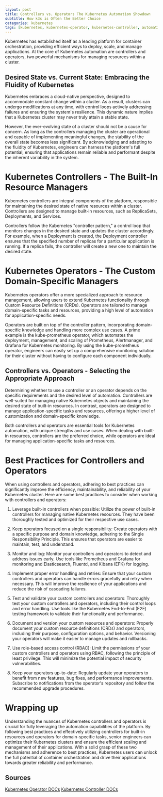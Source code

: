 ```yaml
---
layout: post
title: Controllers vs. Operators The Kubernetes Automation Showdown
subtitle: How k3s is Often the Better Choice
categories: kubernetes
tags: [kubernetes, kubernetes-operator, kubernetes-controller, automation]
---
```

Kubernetes has established itself as a leading platform for container orchestration, providing efficient ways to deploy, scale, and manage applications. At the core of Kubernetes automation are controllers and operators, two powerful mechanisms for managing resources within a cluster. 

## Desired State vs. Current State: Embracing the Fluidity of Kubernetes

Kubernetes embraces a cloud-native perspective, designed to accommodate constant change within a cluster. As a result, clusters can undergo modifications at any time, with control loops actively addressing failures and ensuring the system's resilience. This dynamic nature implies that a Kubernetes cluster may never truly attain a stable state.

However, the ever-evolving state of a cluster should not be a cause for concern. As long as the controllers managing the cluster are operational and capable of implementing meaningful changes, the stability of the overall state becomes less significant. By acknowledging and adapting to the fluidity of Kubernetes, engineers can harness the platform's full potential, ensuring that applications remain reliable and performant despite the inherent variability in the system.

# Kubernetes Controllers - The Built-In Resource Managers

Kubernetes controllers are integral components of the platform, responsible for maintaining the desired state of native resources within a cluster. Controllers are designed to manage built-in resources, such as ReplicaSets, Deployments, and Services.

Controllers follow the Kubernetes "controller pattern," a control loop that monitors changes in the desired state and updates the cluster accordingly. For example, when a Deployment is created, the Deployment controller ensures that the specified number of replicas for a particular application is running. If a replica fails, the controller will create a new one to maintain the desired state.

# Kubernetes Operators - The Custom Domain-Specific Managers

Kubernetes operators offer a more specialized approach to resource management, allowing users to extend Kubernetes functionality through Custom Resource Definitions (CRDs). Operators are tailored to manage domain-specific tasks and resources, providing a high level of automation for application-specific needs.

Operators are built on top of the controller pattern, incorporating domain-specific knowledge and handling more complex use cases. A prime example is the kube-prometheus operator, which automates the deployment, management, and scaling of Prometheus, Alertmanager, and Grafana for Kubernetes monitoring. By using the kube-prometheus operator, engineers can easily set up a comprehensive monitoring solution for their cluster without having to configure each component individually.

## Controllers vs. Operators - Selecting the Appropriate Approach

Determining whether to use a controller or an operator depends on the specific requirements and the desired level of automation. Controllers are well-suited for managing native Kubernetes objects and maintaining the desired state of built-in resources. In contrast, operators are designed to manage application-specific tasks and resources, offering a higher level of customization and domain-specific knowledge.

Both controllers and operators are essential tools for Kubernetes automation, with unique strengths and use cases. When dealing with built-in resources, controllers are the preferred choice, while operators are ideal for managing application-specific tasks and resources.

# Best Practices for Controllers and Operators

When using controllers and operators, adhering to best practices can significantly improve the efficiency, maintainability, and reliability of your Kubernetes cluster. Here are some best practices to consider when working with controllers and operators:

1. Leverage built-in controllers when possible: Utilize the power of built-in controllers for managing native Kubernetes resources. They have been thoroughly tested and optimized for their respective use cases.

2. Keep operators focused on a single responsibility: Create operators with a specific purpose and domain knowledge, adhering to the Single Responsibility Principle. This ensures that operators are easier to maintain, test, and understand.

3. Monitor and log: Monitor your controllers and operators to detect and address issues early. Use tools like Prometheus and Grafana for monitoring and Elasticsearch, Fluentd, and Kibana (EFK) for logging.

4. Implement proper error handling and retries: Ensure that your custom controllers and operators can handle errors gracefully and retry when necessary. This will improve the resilience of your applications and reduce the risk of cascading failures.

5. Test and validate your custom controllers and operators: Thoroughly test your custom controllers and operators, including their control loops and error handling. Use tools like the Kubernetes End-to-End (E2E) testing framework to validate their functionality and performance.

6. Document and version your custom resources and operators: Properly document your custom resource definitions (CRDs) and operators, including their purpose, configuration options, and behavior. Versioning your operators will make it easier to manage updates and rollbacks.

7. Use role-based access control (RBAC): Limit the permissions of your custom controllers and operators using RBAC, following the principle of least privilege. This will minimize the potential impact of security vulnerabilities.

8. Keep your operators up-to-date: Regularly update your operators to benefit from new features, bug fixes, and performance improvements. Subscribe to notifications from the operator's repository and follow the recommended upgrade procedures.

# Wrapping up

Understanding the nuances of Kubernetes controllers and operators is crucial for fully leveraging the automation capabilities of the platform. By following best practices and effectively utilizing controllers for built-in resources and operators for domain-specific tasks, senior engineers can optimize their Kubernetes clusters and ensure the efficient scaling and management of their applications. With a solid grasp of these two mechanisms and adherence to best practices, Kubernetes users can unlock the full potential of container orchestration and drive their applications towards greater reliability and performance.

## Sources

[Kubernetes Operator DOCs](https://kubernetes.io/docs/concepts/extend-kubernetes/operator/)
[Kubernetes Controller DOCs](https://kubernetes.io/docs/concepts/architecture/controller/)

